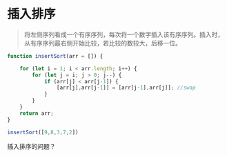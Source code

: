 # 插入排序

> 将左侧序列看成一个有序序列，每次将一个数字插入该有序序列。插入时，从有序序列最右侧开始比较，若比较的数较大，后移一位。

```js
function insertSort(arr = []) {

    for (let i = 1; i < arr.length; i++) {
        for (let j = i; j > 0; j--) {
            if (arr[j] < arr[j-1]) {
                [arr[j],arr[j-1]] = [arr[j-1],arr[j]]; //swap
            }
        }
    }
    return arr;
}

insertSort([9,8,3,7,2])
```

插入排序的问题？